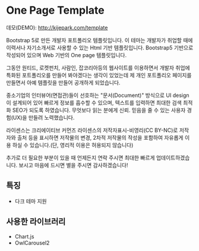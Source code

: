 # One Page Template


데모(DEMO): http://kijepark.com/template

Bootstrap 5로 만든 개발자 포트폴리오 템플릿입니다.
이 테마는 개발자가 취업할 때에 이력서나 자기소개서로 사용할 수 있는 Html 기반 템플릿입니다. Bootstrap5 기반으로 작성되어 있으며 Web 기반의 One page 템플릿입니다. 

그동안 원티드, 로켓펀치, 사람인, 잡코리아등의 웹사이트를 이용하면서 개발자 취업에 특화된 포트폴리오를 만들어 봐야겠다는 생각이 있었는데 제 개인 포트폴리오 페이지를 만들면서 아예 템플릿을 만들어 공개하게 되었습니다. 

중소기업의 인터뷰어(면접관)들이 선호하는 "문서(Document)" 방식으로 UI design이 설계되어 있어 빠르게 정보를 흡수할 수 있으며, 텍스트를 입력하면 최대한 검색 최적화 SEO가 되도록 하였습니다. 무엇보다 읽는 분에게 신뢰. 믿음을 줄 수 있는 사용자 경험(UX)을 만들려 노력했습니다. 

라이센스는 크리에이티브 커먼즈 라이센스의 저작자표시-비영리(CC BY-NC)로 저작자와 출처 등을 표시하면 저작물의 변경, 2차적 저작물의 작성을 포함하여 자유롭게 이용 하실 수 있습니다.(단, 영리적 이용은 허용되지 않습니다) 

추가로 더 필요한 부분이 있을 때 언제든지 연락 주시면 최대한 빠르게 업데이트하겠습니다. 보시고 마음에 드시면 별을 주시면 감사하겠습니다!

## 특징
- 다크 테마 지원

## 사용한 라이브러리
- Chart.js
- OwlCarousel2

